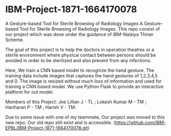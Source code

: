 # IBM-Project-1871-1664170078
A Gesture-based Tool for Sterile Browsing of Radiology Images
A Gesture-based Tool for Sterile Browsing of Radiology Images. This repo consist of our project which was done under the guidance of IBM-Nalaiya Thiran Scheme.

The goal of this project is to help the doctors in operation theatres or a sterile environment where physical contact between persons should be avoided in order to be sterilized and also prevent from any infections.

Here, We train a CNN based model to recognize the hand gesture. The training data include images that captures the hand gestures of 1,2,3,4,5 and 0. The image is resized without much loss of information and used for training a CNN based model. We use Python Flask to provide an interactive platform for out model.

Members of this Project: Joe Lillian J - TL ; Lokesh Kumar M - TM ; Hariharan P - TM ; Harish V - TM.

Due to some issue with one of my teammate, Our project was moved to this new repo. 
Our old repo still exist and is accessible. (https://github.com/IBM-EPBL/IBM-Project-1871-1664170078.git)
